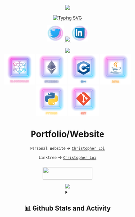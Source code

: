 <!--- Typing animated text SVG generator https://readme-typing-svg.herokuapp.com --->

<!---

[![Typing SVG](https://readme-typing-svg.herokuapp.com?size=32&duration=2000&color=FF58C4&center=true&width=500&lines=CHRISTOPHER+LOI;Software+Engineer)](https://christopherloi.github.io/)

--->

<!--- header image --->

<div align="center">
<!--  <a href="https://christopherloi.github.io/">
<p align="left">
  <img alt="" style="{max-height: 0px}" src="./assets/header/christopherloi.png">
</p>
 </a> -->

<!--- portfolio launch image --->

<a href="https://christopherloi.github.io/">

  <img height="300" src="https://user-images.githubusercontent.com/60597290/151966205-54a50cb6-2401-49bc-992c-dd926c8ecd09.svg"/>

[![Typing SVG](https://readme-typing-svg.herokuapp.com?size=32&duration=2000&color=FF58C4&center=true&width=500&lines=CHRISTOPHER+LOI)](https://christopherloi.github.io/)
</a>

<!--- social media icons, you can find them in assets directory of this repo --->

<a href="https://twitter.com/Zebroe">
    <img height="55" src="./assets/social%20icons/twitter.png" />
</a>  
  
<a href="https://www.youtube.com/@zebroe">
    <img height="55" src="https://user-images.githubusercontent.com/60597290/152035929-b7f75d38-e1c2-4325-a97e-7b934b8534e2.png" />
</a>  
  
<a href="https://www.linkedin.com/in/chrisloi/" target="_blank">
  <img height="55" src="./assets/social%20icons/linkedin.png"/>
</a>

<!--- a bit of vertical space & languages text --->

<div>&nbsp;</div>
  
<img height="65" src="https://user-images.githubusercontent.com/60597290/152353234-0715ffd6-7680-4536-9fdc-ef1abc74c469.svg" />

<div></div>
  
  
<!--- language icons --->
  
<img height="100" src="./assets/icons/languages/blockchain.png" />
<img height="100" src="./assets/icons/languages/ethereum.png" />
<img height="100" src="./assets/icons/languages/c++.png" />
<img height="100" src="./assets/icons/languages/java.png" />
<img height="100" src="./assets/icons/languages/python.png" />
<img height="100" src="./assets/icons/languages/git.png" />
  
  
<!-- &nbsp;
<h1 align="center">
  ABOUT ME
</h1> -->
  
<!-- <img width="130" height="150" src="./assets/icons/boy.png" /> -->

  <!--- Personal --->

  <!--- Education --->

  <!--- Portfolio/Website --->

<h1 align="center">
    Portfolio/Website
    </h2>
  
  `Personal Website` -> <a href="https://christopherloi.github.io/" target="_blank">`Christopher Loi`</a>
  
  `Linktree` -> <a href="https://linktr.ee/zebroe" target="_blank">`Christopher Loi`</a>
  
  
  <!--- Buy Me a Coffee ☕ ---> 
  
<h3 align="center"></h3>
<p><a href="https://www.buymeacoffee.com/zebroe"> <img align="center" src="https://cdn.buymeacoffee.com/buttons/v2/default-pink.png" height="40" width="160" /></a>

  <!--- adding 3D earth icon to show some love for the environment 🌏 --->

<div></div>
<img height="40" src="https://user-images.githubusercontent.com/60597290/152370900-69dce999-2e00-4227-9547-917fa1a4b06e.png" />
<div></div>

<!-- collapsed details of github stats and activity -->

<details> 
  <summary><h2>📊 Github Stats and Activity</h2></summary>

  <h3>🔥 Streak Stats</h3>

  <!-- GitHub Readme Streak Stats - https://github.com/DenverCoder1/github-readme-streak-stats -->
  <p>
    <a href="https://github.com/DenverCoder1/github-readme-streak-stats">
      <img title="🔥 Get streak stats for your profile at git.io/streak-stats" alt="DenverCoder1's streak" src="https://streak-stats.demolab.com/?user=DenverCoder1&theme=monokai-metallian&hide_border=true"/>
    </a>
    <p>🔥 Get streak stats for your profile at <a href="https://git.io/streak-stats">git.io/streak-stats</a></p>
  </p>

  <h3>💻 GitHub Profile Stats</h3>

  <!-- https://github.com/anuraghazra/github-readme-stats -->

<a href="https://github.com/anuraghazra/github-readme-stats"><img alt="DenverCoder1's Github Stats" src="https://denvercoder1-github-readme-stats.vercel.app/api/?username=DenverCoder1&show_icons=true&include_all_commits=true&count_private=true&theme=react&hide_border=true&bg_color=1F222E&title_color=F85D7F&icon_color=F8D866" height="192px"/></a>
<a href="https://github.com/anuraghazra/github-readme-stats"><img alt="DenverCoder1's Top Languages" src="https://denvercoder1-github-readme-stats.vercel.app/api/top-langs/?username=DenverCoder1&langs_count=8&layout=compact&theme=react&hide_border=true&bg_color=1F222E&title_color=F85D7F&icon_color=F8D866&hide=Jupyter%20Notebook,Roff" height="192px"/></a>
<br/>

<b>Note:</b> Top languages is only a metric of the languages my public code consists of and doesn't reflect experience or skill level.

  <!-- https://github.com/ashutosh00710/github-readme-activity-graph -->

<a href="https://github.com/ashutosh00710/github-readme-activity-graph"><img alt="DenverCoder1's Activity Graph" src="https://github-readme-activity-graph.vercel.app/graph/?username=DenverCoder1&bg_color=1F222E&color=F8D866&line=F85D7F&point=FFFFFF&hide_border=true" /></a>

  <h3>⚡ Recent GitHub Activity</h3>

  <!-- https://github.com/jamesgeorge007/github-activity-readme -->
  <!--START_SECTION:activity-->

1. 🎉 Merged PR [#834](https://github.com/DenverCoder1/custom-icon-badges/pull/834) in [DenverCoder1/custom-icon-badges](https://github.com/DenverCoder1/custom-icon-badges)
2. 🎉 Merged PR [#835](https://github.com/DenverCoder1/custom-icon-badges/pull/835) in [DenverCoder1/custom-icon-badges](https://github.com/DenverCoder1/custom-icon-badges)
3. 🎉 Merged PR [#530](https://github.com/DenverCoder1/github-readme-streak-stats/pull/530) in [DenverCoder1/github-readme-streak-stats](https://github.com/DenverCoder1/github-readme-streak-stats)
4. ❗️ Reopened issue [#236](https://github.com/DenverCoder1/github-readme-streak-stats/issues/236) in [DenverCoder1/github-readme-streak-stats](https://github.com/DenverCoder1/github-readme-streak-stats)
5. 🎉 Merged PR [#528](https://github.com/DenverCoder1/github-readme-streak-stats/pull/528) in [DenverCoder1/github-readme-streak-stats](https://github.com/DenverCoder1/github-readme-streak-stats)
<!--END_SECTION:activity-->

</details>
